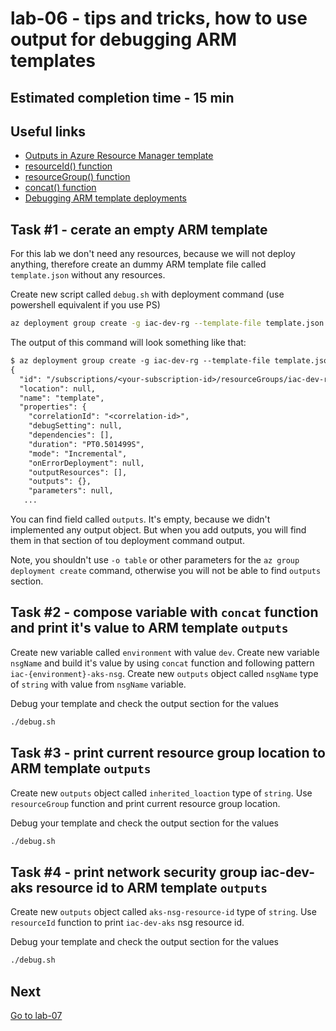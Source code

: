 # lab-06 - tips and tricks, how to use output for debugging ARM templates

## Estimated completion time - 15 min

## Useful links

* [Outputs in Azure Resource Manager template](https://docs.microsoft.com/en-us/azure/azure-resource-manager/templates/template-outputs?tabs=azure-cli)
* [resourceId() function](https://docs.microsoft.com/en-us/azure/azure-resource-manager/templates/template-functions-resource#resourceid)
* [resourceGroup() function](https://docs.microsoft.com/en-us/azure/azure-resource-manager/templates/template-functions-resource#resourcegroup)
* [concat() function](https://docs.microsoft.com/en-us/azure/azure-resource-manager/templates/template-functions-string#concat)
* [Debugging ARM template deployments](https://azure.microsoft.com/nb-no/blog/debugging-arm-template-deployments/)

## Task #1 - cerate an empty ARM template

For this lab we don't need any resources, because we will not deploy anything, therefore create an dummy ARM template file called `template.json` without any resources.

Create new script called `debug.sh` with deployment command
(use powershell equivalent if you use PS)

```bash
az deployment group create -g iac-dev-rg --template-file template.json --verbose
```

The output of this command will look something like that:

```txt
$ az deployment group create -g iac-dev-rg --template-file template.json
{
  "id": "/subscriptions/<your-subscription-id>/resourceGroups/iac-dev-rg/providers/Microsoft.Resources/deployments/template",
  "location": null,
  "name": "template",
  "properties": {
    "correlationId": "<correlation-id>",
    "debugSetting": null,
    "dependencies": [],
    "duration": "PT0.501499S",
    "mode": "Incremental",
    "onErrorDeployment": null,
    "outputResources": [],
    "outputs": {},
    "parameters": null,
   ...
```

You can find field called `outputs`. It's empty, because we didn't implemented any output object. But when you add outputs, you will find them in that section of tou deployment command output.

Note, you shouldn't use `-o table` or other parameters for the `az group deployment create` command, otherwise you will not be able to find `outputs` section.

## Task #2 - compose variable with `concat` function and print it's value to ARM template `outputs`

Create new variable called `environment` with value `dev`. Create new variable `nsgName` and build it's value by using `concat` function and following pattern `iac-{environment}-aks-nsg`. Create new `outputs` object called `nsgName` type of `string` with value from `nsgName` variable.

Debug your template and check the output section for the values

```bash
./debug.sh
```

## Task #3 - print current resource group location to ARM template `outputs`

Create new `outputs` object called `inherited_loaction` type of `string`. Use `resourceGroup` function and print current resource group location.

Debug your template and check the output section for the values

```bash
./debug.sh
```

## Task #4 - print network security group iac-dev-aks resource id to ARM template `outputs`

Create new `outputs` object called `aks-nsg-resource-id` type of `string`. Use `resourceId` function to print `iac-dev-aks` nsg resource id.

Debug your template and check the output section for the values

```bash
./debug.sh
```

## Next

[Go to lab-07](../lab-07/readme.md)
